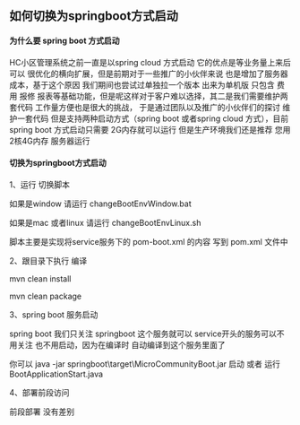 ## 如何切换为springboot方式启动

#### 为什么要 spring boot 方式启动

HC小区管理系统之前一直是以spring cloud 方式启动 它的优点是等业务量上来后可以 很优化的横向扩展，但是前期对于一些推广的小伙伴来说 也是增加了服务器成本，基于这个原因
我们期间也尝试过单独拉一个版本 出来为单机版 只包含 费用 报修 报表等基础功能，但是呢这样对于客户难以选择，其二是我们需要维护两套代码 工作量方便也是很大的挑战，
于是通过团队以及推广的小伙伴们的探讨 维护一套代码 但是支持两种启动方式（spring boot 或者spring cloud 方式），目前spring boot 方式启动只需要 2G内存就可以运行
但是生产环境我们还是推荐 您用2核4G内存 服务器运行

#### 切换为springboot方式启动

1、运行 切换脚本

如果是window 请运行 changeBootEnvWindow.bat

如果是mac 或者linux 请运行 changeBootEnvLinux.sh

脚本主要是实现将service服务下的 pom-boot.xml 的内容 写到 pom.xml 文件中

2、跟目录下执行 编译

mvn clean install

mvn clean package

3、spring boot 服务启动

spring boot 我们只关注 springboot 这个服务就可以 service开头的服务可以不用关注 也不用启动，因为在编译时 自动编译到这个服务里面了

你可以 java -jar springboot\target\MicroCommunityBoot.jar 启动
或者
运行 BootApplicationStart.java

4、部署前段访问

前段部署 没有差别


